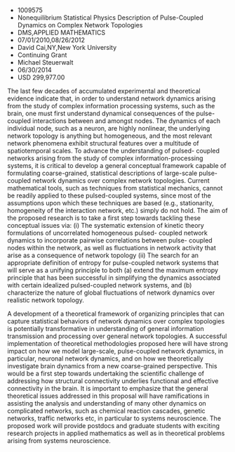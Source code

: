 
* 1009575
* Nonequilibrium Statistical Physics Description of Pulse-Coupled Dynamics on Complex Network Topologies
* DMS,APPLIED MATHEMATICS
* 07/01/2010,08/26/2012
* David Cai,NY,New York University
* Continuing Grant
* Michael Steuerwalt
* 06/30/2014
* USD 299,977.00

The last few decades of accumulated experimental and theoretical evidence
indicate that, in order to understand network dynamics arising from the study of
complex information processing systems, such as the brain, one must first
understand dynamical consequences of the pulse-coupled interactions between and
amongst nodes. The dynamics of each individual node, such as a neuron, are
highly nonlinear, the underlying network topology is anything but homogeneous,
and the most relevant network phenomena exhibit structural features over a
multitude of spatiotemporal scales. To advance the understanding of pulsed-
coupled networks arising from the study of complex information-processing
systems, it is critical to develop a general conceptual framework capable of
formulating coarse-grained, statistical descriptions of large-scale pulse-
coupled network dynamics over complex network topologies. Current mathematical
tools, such as techniques from statistical mechanics, cannot be readily applied
to these pulsed-coupled systems, since most of the assumptions upon which these
techniques are based (e.g., stationarity, homogeneity of the interaction
network, etc.) simply do not hold. The aim of the proposed research is to take a
first step towards tackling these conceptual issues via: (i) The systematic
extension of kinetic theory formulations of uncorrelated homogeneous pulsed-
coupled network dynamics to incorporate pairwise correlations between pulse-
coupled nodes within the network, as well as fluctuations in network activity
that arise as a consequence of network topology (ii) The search for an
appropriate definition of entropy for pulse-coupled network systems that will
serve as a unifying principle to both (a) extend the maximum entropy principle
that has been successful in simplifying the dynamics associated with certain
idealized pulsed-coupled network systems, and (b) characterize the nature of
global fluctuations of network dynamics over realistic network topology.

A development of a theoretical framework of organizing principles that can
capture statistical behaviors of network dynamics over complex topologies is
potentially transformative in understanding of general information transmission
and processing over general network topologies. A successful implementation of
theoretical methodologies proposed here will have strong impact on how we model
large-scale, pulse-coupled network dynamics, in particular, neuronal network
dynamics, and on how we theoretically investigate brain dynamics from a new
coarse-grained perspective. This would be a first step towards undertaking the
scientific challenge of addressing how structural connectivity underlies
functional and effective connectivity in the brain. It is important to emphasize
that the general theoretical issues addressed in this proposal will have
ramifications in assisting the analysis and understanding of many other dynamics
on complicated networks, such as chemical reaction cascades, genetic networks,
traffic networks etc, in particular to systems neuroscience. The proposed work
will provide postdocs and graduate students with exciting research projects in
applied mathematics as well as in theoretical problems arising from systems
neuroscience.
